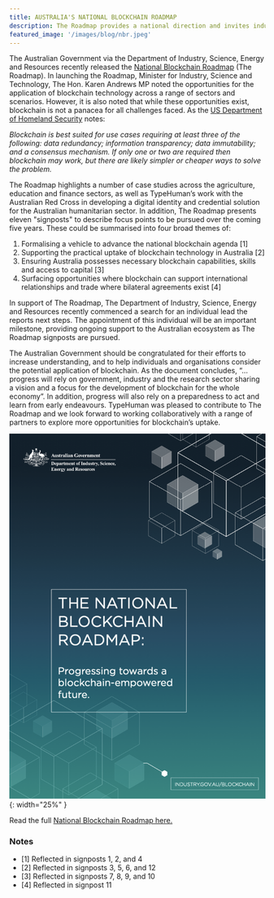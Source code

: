 ```yaml
---
title: AUSTRALIA'S NATIONAL BLOCKCHAIN ROADMAP
description: The Roadmap provides a national direction and invites industry, academia, and civil society to work collectively alongside government to shape the future of this technology for Australia.
featured_image: '/images/blog/nbr.jpeg'
---
```


The Australian Government via the Department of Industry, Science, Energy and Resources recently released the [National Blockchain Roadmap](https://www.industry.gov.au/news-media/opportunities-open-up-through-blockchain) (The Roadmap). In launching the Roadmap, Minister for Industry, Science and Technology, The Hon. Karen Andrews MP noted the opportunities for the application of blockchain technology across a range of sectors and scenarios. However, it is also noted that while these opportunities exist, blockchain is not a panacea for all challenges faced. As the [US Department of Homeland Security](https://www.dhs.gov/sites/default/files/publications/2018_AEP_Blockchain_and_Suitability_for_Government_Applications.pdf) notes:

*Blockchain is best suited for use cases requiring at least three of the following: data redundancy; information transparency; data immutability; and a consensus mechanism. If only one or two are required then blockchain may work, but there are likely simpler or cheaper ways to solve the problem.*

The Roadmap highlights a number of case studies across the agriculture, education and finance sectors, as well as TypeHuman’s work with the Australian Red Cross in developing a digital identity and credential solution for the Australian humanitarian sector. In addition, The Roadmap presents eleven "signposts" to describe focus points to be pursued over the coming five years. These could be summarised into four broad themes of:

1. Formalising a vehicle to advance the national blockchain agenda [1]
2. Supporting the practical uptake of blockchain technology in Australia [2]
3. Ensuring Australia possesses necessary blockchain capabilities, skills and access to capital [3]
4. Surfacing opportunities where blockchain can support international relationships and trade where bilateral agreements exist [4]

In support of The Roadmap, The Department of Industry, Science, Energy and Resources recently commenced a search for an individual lead the reports next steps. The appointment of this individual will be an important milestone, providing ongoing support to the Australian ecosystem as The Roadmap signposts are pursued.

The Australian Government should be congratulated for their efforts to increase understanding, and to help individuals and organisations consider the potential application of blockchain. As the document concludes, “…progress will rely on government, industry and the research sector sharing a vision and a focus for the development of blockchain for the whole economy”. In addition, progress will also rely on a preparedness to act and learn from early endeavours. TypeHuman was pleased to contribute to The Roadmap and we look forward to working collaboratively with a range of partners to explore more opportunities for blockchain’s uptake.

![National Blockchain Roadmap](/images/blog/nbr-report.png "National Blockchain Roadmap Report Cover Page"){: width="25%" }

Read the full [National Blockchain Roadmap here.](https://www.industry.gov.au/news-media/opportunities-open-up-through-blockchain)

### Notes
* [1] Reflected in signposts 1, 2, and 4
* [2] Reflected in signposts 3, 5, 6, and 12
* [3] Reflected in signposts 7, 8, 9, and 10
* [4] Reflected in signpost 11
